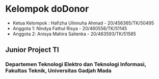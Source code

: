 # Kelompok doDonor
- Ketua Kelompok : Hafizha Ulinnuha Ahmad - 20/456365/TK/50495
- Anggota 1: Nindya Fathul Risya - 20/460556/TK/51145
- Anggota 2: Anisya Mahira Salienka - 20/463593/TK/51585

## Junior Project TI
### Departemen Teknologi Elektro dan Teknologi Informasi, Fakultas Teknik, Universitas Gadjah Mada

